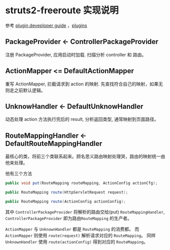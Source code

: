 struts2-freeroute 实现说明
========

参考 [plugin deveploper guide](https://cwiki.apache.org/WW/plugin-developers-guide.html)
，[plugins](https://cwiki.apache.org/WW/plugins.html)

## PackageProvider <-  ControllerPackageProvider

注册 PackageProvider, 应用启动时加载. 扫描分析 controller 和 路由。

## ActionMapper <= DefaultActionMapper

重写 ActionMapper, 拦截请求到 action 的映射. 先查找符合自己的映射，如果无则走之前默认逻辑。

## UnknowHandler <- DefaultUnknowHandler

动态处理 action 方法执行完后的 result, 分析返回类型, 通常映射到页面路径。

## RouteMappingHandler <- DefaultRouteMappingHandler

最核心的类，将前三个类联系起来。顾名思义路由映射处理哭，路由的映射统一由他来处理。

他有三个方法
```java
public void put(RouteMapping routeMapping, ActionConfig actionCfg);

public RouteMapping route(HttpServletRequest request);

public RouteMapping route(ActionConfig actionConfig);
```

其中 `ControllerPackageProvider` 将解析的路由交给(put) `RouteMappingHandler`,
`ControllerPackageProvider` 即为路由`RouteMapping` 的生产者。

`ActionMapper` 与 `UnknownHandler` 都是 `RouteMapping` 的消费都。
而 `ActionMapper` 则使用 `route(request)` 解析请求对应的 `RouteMapping`。
同样 `UnknownHandler` 使用 `route(actionConfig)` 得到对应的 `RouteMapping`。
